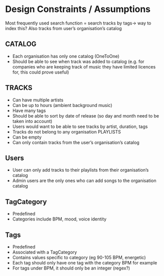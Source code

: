 


# Design Constraints / Assumptions

Most frequently used search function = search tracks by tags-> way to index this?
Also tracks from user’s organisation’s catalog

## CATALOG
- Each organisation has only one catalog (OneToOne)
- Should be able to see when track was added to catalog (e.g. for companies who are keeping track of music they have limited licences for, this could prove useful)

## TRACKS
- Can have multiple artists
- Can be up to hours (ambient background music)
- Have many tags
- Should be able to sort by date of release (so day and month need to be taken into account)
- Users would want to be able to see tracks by artist, duration, tags
- Tracks do not belong to any organisation
PLAYLISTS
- Can be empty
- Can only contain tracks from the user’s organisation’s catalog

## Users
- User can only add tracks to their playlists from their organisation’s catalog
- Admin users are the only ones who can add songs to the organisation catalog

## TagCategory
- Predefined
- Categories include BPM, mood, voice identity

## Tags 
- Predefined
- Associated with a TagCategory
- Contains values specific to category (eg 90-105 BPM, energetic)
- Each tag should only have one tag with the category BPM for example 
- For tags under BPM, it should only be an integer (regex?)
